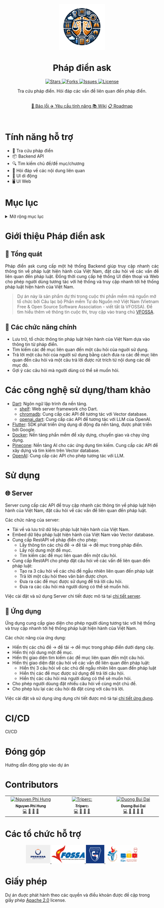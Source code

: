 <p align="center">
	<img loading="lazy" src="./assets/images/logo.png" alt="Phap dien ask" height="150">
</p>

<h1 align="center"> Pháp điển ask </h1>

<p align="center">
    <a href="https://github.com/definev/phapdien" target="blank">
		<img loading="lazy" src="https://img.shields.io/github/stars/definev/phapdien?style=social" alt="Stars"/>
	</a>
    <a href="https://github.com/definev/phapdien" target="blank">
		<img loading="lazy" src="https://img.shields.io/github/forks/definev/phapdien?style=social" alt="Forks"/>
	</a>
	<a href="https://github.com/definev/phapdien/issues" target="blank">
		<img loading="lazy" src="https://img.shields.io/github/issues/definev/phapdien?style=flat-square&label=Issue" alt="Issues"/>
	</a>
	<a href="https://github.com/definev/phapdien/blob/main/LICENSE" target="blank">
		<img loading="lazy" src="https://img.shields.io/github/license/definev/phapdien?style=flat-square&label=License" alt="License"/>
    </a>
</p>

<p align="center">
	Tra cứu pháp điển. Hỏi đáp các vấn đề liên quan đến pháp điển.
<p>

<p align="center">
	<br/>
	<a href="">🐞 Báo lỗi </a>
	<a href="">✈️ Yêu cầu tính năng </a>
	<a href="">📚 Wiki</a>
	<a href="">📋 Roadmap </a>
</p>

<br/>

<h1> Tính năng hỗ trợ </h1>

- 📖 Tra cứu pháp điển
- 📦 Backend API
- 🔍 Tìm kiếm chủ đề/đề mục/chương
- 🤖 Hỏi đáp về các nội dung liên quan
- 📱 UI di động
- 🖥️ UI Web

<h1>Mục lục</h1>

<details>
<summary>Mở rộng mục lục</summary>

- [Giới thiệu Pháp điển ask](#giới-thiệu-pháp-điển-ask)
	- [📝 Tổng quát](#-tổng-quát)
	- [🔎 Các chức năng chính](#-các-chức-năng-chính)
- [Các công nghệ sử dụng/tham khảo](#các-công-nghệ-sử-dụngtham-khảo)
- [Sử dụng](#sử-dụng)
	- [🌐 Server](#-server)
	- [📱 Ứng dụng](#-ứng-dụng)
- [CI/CD](#cicd)
- [Đóng góp](#đóng-góp)
- [Contributors](#contributors)
- [Các tổ chức hỗ trợ](#các-tổ-chức-hỗ-trợ)
- [Giấy phép](#giấy-phép)

</details>

# Giới thiệu Pháp điển ask

## 📝 Tổng quát

<p align="justify">
Pháp điển ask cung cấp một hệ thống Backend giúp truy cập nhanh các thông tin về pháp luật hiện hành của Việt Nam, đặt câu hỏi về các vấn đề liên quan đến pháp luật. Đồng thời cung cấp hệ thống UI điện thoại và Web cho phép người dùng tương tác với hệ thống và truy cập nhanh tới hệ thống pháp luật hiện hành của Việt Nam.

> Dự án này là sản phẩm dự thi trong cuộc thi phần mềm mã nguồn mở tổ chức bởi Câu lạc bộ Phần mềm Tự do Nguồn mở Việt Nam (Vietnam Free & Open Source Software Association - viết tắt là VFOSSA). Để tìm hiểu thêm vê thông tin cuộc thi, truy cập vào trang chủ [VFOSSA](https://vfossa.vn/tin-tuc/de-thi-phan-mem-nguon-mo-olp-2023-688.html).
</p>

## 🔎 Các chức năng chính

* Lưu trữ, tổ chức thông tin pháp luật hiện hành của Việt Nam dựa vào thông tin từ pháp điển.
* Tìm kiếm các đề mục liên quan đến một câu hỏi của nguời sử dụng.
* Trả lời một câu hỏi của người sử dụng bằng cách đưa ra các đề mục liên quan đến câu hỏi và một câu trả lời được rút trích từ nội dung các đề mục đó.
* Gợi ý các câu hỏi mà người dùng có thể sẽ muốn hỏi.

# Các công nghệ sử dụng/tham khảo

* [Dart](https://dart.dev/): Ngôn ngữ lập trình đa nền tảng.
  * [shelf](https://pub.dev/documentation/shelf/latest/): Web server framework cho Dart.
  * [chromadb](https://pub.dev/packages/chroma): Cung cấp các API để tương tác với Vector database.
  * [openai_dart](https://pub.dev/packages/openai_dart): Cung cấp các API để tương tác với LLM của OpenAI.
* [Flutter](https://flutter.dev/): SDK phát triển ứng dụng di động đa nền tảng, được phát triển bởi Google.
* [Docker](https://www.docker.com/): Nền tảng phần mềm để xây dựng, chuyển giao và chạy ứng dụng.
* [Pinecone](https://www.pinecone.io): Nền tảng AI cho các ứng dụng tìm kiếm. Cung cấp các API để xây dựng và tìm kiếm trên Vector database.
* [OpenAI](https://openai.com/): Cung cấp các API cho phép tương tác với LLM.

# Sử dụng

## 🌐 Server

Server cung cấp các API để truy cập nhanh các thông tin về pháp luật hiện hành của Việt Nam, đặt câu hỏi về các vấn đề liên quan đến pháp luật.

Các chức năng của server:
* Tải về và lưu trữ dữ liệu pháp luật hiện hành của Việt Nam.
* Embed dữ liệu pháp luật hiện hành của Việt Nam vào Vector database.
* Cung cấp RestAPI về pháp điển cho phép:
  * Lấy thông tin các chủ đề -> đề tài -> đề mục trong pháp điển.
  * Lấy nội dung một đề mục.
  * Tìm kiếm các đề mục liên quan đến một câu hỏi.
* Cung cấp RestAPI cho phép đặt câu hỏi về các vấn đề liên quan đến pháp luật:
  * Tạo ra 3 câu hỏi về các chủ đề ngẫu nhiên liên quan đến pháp luật
  * Trả lời một câu hỏi theo văn bản được chọn.
  * Đưa ra các đề mục được sử dụng để trả lời câu hỏi.
  * Đưa ra các câu hỏi mà người dùng có thể sẽ muốn hỏi.
  
Việc cài đặt và sử dụng Server chi tiết được mô tả tại [chi tiết server](./server/README.md).

## 📱 Ứng dụng

Ứng dụng cung cấp giao diện cho phép người dùng tương tác với hệ thống và truy cập nhanh tới hệ thống pháp luật hiện hành của Việt Nam.

Các chức năng của ứng dụng:
* Hiển thị các chủ đề -> đề tài -> đề mục trong pháp điển dưới dạng cây.
* Hiển thị nội dung một đề mục.
* Hiển thị giao diện tìm kiếm các đề mục liên quan đến một câu hỏi.
* Hiển thị giao diện đặt câu hỏi về các vấn đề liên quan đến pháp luật:
  * Hiển thị 3 câu hỏi về các chủ đề ngẫu nhiên liên quan đến pháp luật
  * Hiển thị các đề mục được sử dụng để trả lời câu hỏi.
  * Hiển thị các câu hỏi mà người dùng có thể sẽ muốn hỏi.
* Cho phép người dùung đặt nhiều câu hỏi về cùng một chủ đề.
* Cho phép lưu lại các câu hỏi đã đặt cùng với câu trả lời.

Việc cài đặt và sử dụng ứng dụng chi tiết được mô tả tại [chi tiết ứng dụng](./app/README.md).

# CI/CD

CI/CD

# Đóng góp

Hướng dẫn đóng góp vào dự án

# Contributors

<div align="center">

<!-- ALL-CONTRIBUTORS-LIST:START -->
<!-- prettier-ignore-start -->
<!-- markdownlint-disable -->
<table>
  <tbody>
    <tr>
	  <td align="center" valign="top" width="14.28%"><a href="https://github.com/fhihung"><img src="https://avatars.githubusercontent.com/u/103515218?v=4?s=100" width="100px;" alt="Nguyen Phi Hung"/><br /><sub><b>Nguyen Phi Hung</b></sub></a><br /><a href="https://github.com/definev/phapdien/commits?author=fhihung" title="Code">💻</a> <a href="https://github.com/definev/phapdien/commits?author=fhihung" title="Documentation">📖</a> <a href="#design-fhihung" title="Design">🎨</a> <a href="#promotion-fhihung" title="Promotion">📣</a></td>
      <td align="center" valign="top" width="14.28%"><a href="https://github.com/tripercy"><img src="https://avatars.githubusercontent.com/u/64069046?v=4?s=100" width="100px;" alt="Triperc:"/><br /><sub><b>Triperc:</b></sub></a><br /><a href="https://github.com/definev/phapdien/commits?author=tripercy" title="Code">💻</a> <a href="#data-tripercy" title="Data">🔣</a> <a href="https://github.com/definev/phapdien/commits?author=tripercy" title="Documentation">📖</a> <a href="#research-tripercy" title="Research">🔬</a></td>
      <td align="center" valign="top" width="14.28%"><a href="https://github.com/definev"><img src="https://avatars.githubusercontent.com/u/62325868?v=4?s=100" width="100px;" alt="Duong Bui Dai"/><br /><sub><b>Duong Bui Dai</b></sub></a><br /><a href="https://github.com/definev/phapdien/commits?author=definev" title="Code">💻</a> <a href="#data-definev" title="Data">🔣</a> <a href="https://github.com/definev/phapdien/commits?author=definev" title="Documentation">📖</a> <a href="#ideas-definev" title="Ideas, Planning, & Feedback">🤔</a> <a href="#projectManagement-definev" title="Project Management">📆</a></td>
    </tr>
  </tbody>
</table>

<!-- markdownlint-restore -->
<!-- prettier-ignore-end -->

<!-- ALL-CONTRIBUTORS-LIST:END -->

</div>

# Các tổ chức hỗ trợ

<p align="center">
	<a href="https://hutech.edu.vn/" target="_blank">
		<img loading="lazy" src="./assets/images/phenikaa.jpg" height="60px" alt="Phenikaa">
	</a>
	<a href="https://vfossa.vn/" target="_blank">
		<img loading="lazy" src="./assets/images/vfossa.png" height="60px" alt="Vfossa">
	</a>
	<a href="http://husc.hueuni.edu.vn/" target="_blank">
		<img loading="lazy" src="./assets/images/husc.png" height="60px" alt="Husc">
	</a>
	<a href="https://olp.husc.edu.vn/" target="_blank">
		<img loading="lazy" src="./assets/images/olp_icpc.jpg" height="60px" alt="ICPC">
	</a>
</p>

# Giấy phép

Dự án đuợc phát hành theo các quyền và điều khoản được đề cập trong giấy phép [Apache 2.0](LICENSE) license.
